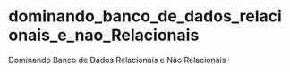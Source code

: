 # dominando_banco_de_dados_relacionais_e_nao_Relacionais
Dominando Banco de Dados Relacionais e Não Relacionais
